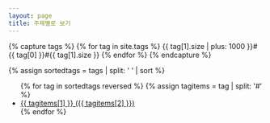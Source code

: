 ```yaml
---
layout: page
title: 주제별로 보기
---
```


{% capture tags %}
{% for tag in site.tags %}
{{ tag[1].size | plus: 1000 }}#{{ tag[0] }}#{{ tag[1].size }}
{% endfor %}
{% endcapture %}

{% assign sortedtags = tags | split: ' ' | sort %}
<ul>
{% for tag in sortedtags reversed %}
    {% assign tagitems = tag | split: '#' %}
    <li><a href="/tags/{{ tagitems[1] | slugify }}">{{ tagitems[1] }} ({{ tagitems[2] }})</a></li>
{% endfor %}
</ul>

<!-- {% assign postsByYearMonth = site.posts | group_by_exp: "post", "post.date | date: '%B %Y'" %}
{% for yearMonth in postsByYearMonth %}
  <h2>{{ yearMonth.name }}</h2>
  <ul>
    {% for post in yearMonth.items %}
      <li><a href="{{ post.url }}">{{ post.title }}</a></li>
    {% endfor %}
  </ul>
{% endfor %} -->
